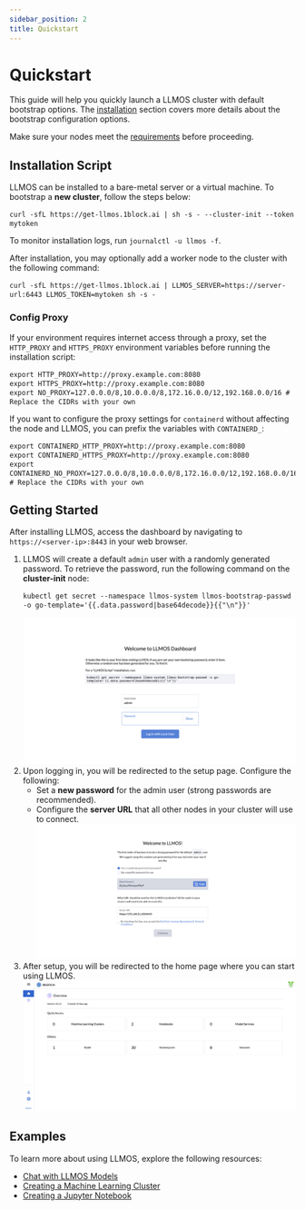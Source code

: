 ```yaml
---
sidebar_position: 2
title: Quickstart
---
```


# Quickstart

This guide will help you quickly launch a LLMOS cluster with default bootstrap options. The [installation](./installation) section covers more details about the bootstrap configuration options.

Make sure your nodes meet the [requirements](/docs/installation/requirements.md) before proceeding.

## Installation Script

LLMOS can be installed to a bare-metal server or a virtual machine. To bootstrap a **new cluster**, follow the steps below:

```shell
curl -sfL https://get-llmos.1block.ai | sh -s - --cluster-init --token mytoken
```

To monitor installation logs, run `journalctl -u llmos -f`.

After installation, you may optionally add a worker node to the cluster with the following command:
```shell
curl -sfL https://get-llmos.1block.ai | LLMOS_SERVER=https://server-url:6443 LLMOS_TOKEN=mytoken sh -s -
```

### Config Proxy
If your environment requires internet access through a proxy, set the `HTTP_PROXY` and `HTTPS_PROXY` environment variables before running the installation script:

```shell
export HTTP_PROXY=http://proxy.example.com:8080
export HTTPS_PROXY=http://proxy.example.com:8080
export NO_PROXY=127.0.0.0/8,10.0.0.0/8,172.16.0.0/12,192.168.0.0/16 # Replace the CIDRs with your own
```

If you want to configure the proxy settings for `containerd` without affecting the node and LLMOS, you can prefix the variables with `CONTAINERD_`:

```shell
export CONTAINERD_HTTP_PROXY=http://proxy.example.com:8080
export CONTAINERD_HTTPS_PROXY=http://proxy.example.com:8080
export CONTAINERD_NO_PROXY=127.0.0.0/8,10.0.0.0/8,172.16.0.0/12,192.168.0.0/16 # Replace the CIDRs with your own
```

## Getting Started

After installing LLMOS, access the dashboard by navigating to `https://<server-ip>:8443` in your web browser.

1. LLMOS will create a default `admin` user with a randomly generated password. To retrieve the password, run the following command on the **cluster-init** node:
    ```shell
    kubectl get secret --namespace llmos-system llmos-bootstrap-passwd -o go-template='{{.data.password|base64decode}}{{"\n"}}'
    ```
    ![first-login](/img/docs/auth-first-login.png)
1. Upon logging in, you will be redirected to the setup page. Configure the following:
    - Set a **new password** for the admin user (strong passwords are recommended).
    - Configure the **server URL** that all other nodes in your cluster will use to connect.
    ![setup](/img/docs/auth-first-login-setup.png)
1. After setup, you will be redirected to the home page where you can start using LLMOS.
    ![home-page](/img/docs/home-page.png)

## Examples

To learn more about using LLMOS, explore the following resources:
- [Chat with LLMOS Models](./user_guide/llm_management/serve)
- [Creating a Machine Learning Cluster](./user_guide/ml_clusters)
- [Creating a Jupyter Notebook](./user_guide/llm_management/notebooks#create-a-notebook)